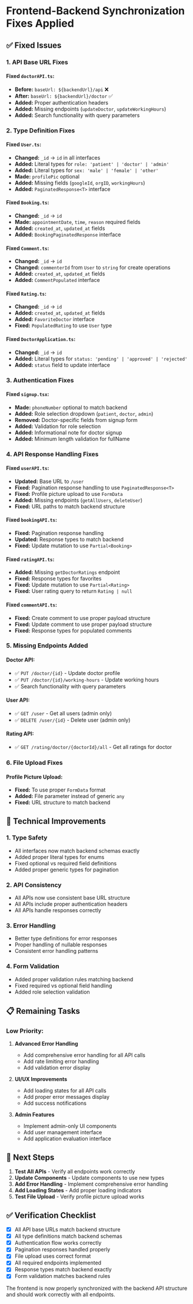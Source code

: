 # Frontend-Backend Synchronization Fixes Applied

## ✅ Fixed Issues

### 1. **API Base URL Fixes**

#### Fixed `doctorAPI.ts`:
- **Before:** `baseUrl: ${backendUrl}/api` ❌
- **After:** `baseUrl: ${backendUrl}/doctor` ✅
- **Added:** Proper authentication headers
- **Added:** Missing endpoints (`updateDoctor`, `updateWorkingHours`)
- **Added:** Search functionality with query parameters

### 2. **Type Definition Fixes**

#### Fixed `User.ts`:
- **Changed:** `_id` → `id` in all interfaces
- **Added:** Literal types for `role: 'patient' | 'doctor' | 'admin'`
- **Added:** Literal types for `sex: 'male' | 'female' | 'other'`
- **Made:** `profilePic` optional
- **Added:** Missing fields (`googleId`, `orgID`, `workingHours`)
- **Added:** `PaginatedResponse<T>` interface

#### Fixed `Booking.ts`:
- **Changed:** `_id` → `id`
- **Made:** `appointmentDate`, `time`, `reason` required fields
- **Added:** `created_at`, `updated_at` fields
- **Added:** `BookingPaginatedResponse` interface

#### Fixed `Comment.ts`:
- **Changed:** `_id` → `id`
- **Changed:** `commenterId` from `User` to `string` for create operations
- **Added:** `created_at`, `updated_at` fields
- **Added:** `CommentPopulated` interface

#### Fixed `Rating.ts`:
- **Changed:** `_id` → `id`
- **Added:** `created_at`, `updated_at` fields
- **Added:** `FavoriteDoctor` interface
- **Fixed:** `PopulatedRating` to use `User` type

#### Fixed `DoctorApplication.ts`:
- **Changed:** `_id` → `id`
- **Added:** Literal types for `status: 'pending' | 'approved' | 'rejected'`
- **Added:** `status` field to update interface

### 3. **Authentication Fixes**

#### Fixed `signup.tsx`:
- **Made:** `phoneNumber` optional to match backend
- **Added:** Role selection dropdown (`patient`, `doctor`, `admin`)
- **Removed:** Doctor-specific fields from signup form
- **Added:** Validation for role selection
- **Added:** Informational note for doctor signup
- **Added:** Minimum length validation for fullName

### 4. **API Response Handling Fixes**

#### Fixed `userAPI.ts`:
- **Updated:** Base URL to `/user`
- **Fixed:** Pagination response handling to use `PaginatedResponse<T>`
- **Fixed:** Profile picture upload to use `FormData`
- **Added:** Missing endpoints (`getAllUsers`, `deleteUser`)
- **Fixed:** URL paths to match backend structure

#### Fixed `bookingAPI.ts`:
- **Fixed:** Pagination response handling
- **Updated:** Response types to match backend
- **Fixed:** Update mutation to use `Partial<Booking>`

#### Fixed `ratingAPI.ts`:
- **Added:** Missing `getDoctorRatings` endpoint
- **Fixed:** Response types for favorites
- **Fixed:** Update mutation to use `Partial<Rating>`
- **Fixed:** User rating query to return `Rating | null`

#### Fixed `commentAPI.ts`:
- **Fixed:** Create comment to use proper payload structure
- **Fixed:** Update comment to use proper payload structure
- **Fixed:** Response types for populated comments

### 5. **Missing Endpoints Added**

#### Doctor API:
- ✅ `PUT /doctor/{id}` - Update doctor profile
- ✅ `PUT /doctor/{id}/working-hours` - Update working hours
- ✅ Search functionality with query parameters

#### User API:
- ✅ `GET /user` - Get all users (admin only)
- ✅ `DELETE /user/{id}` - Delete user (admin only)

#### Rating API:
- ✅ `GET /rating/doctor/{doctorId}/all` - Get all ratings for doctor

### 6. **File Upload Fixes**

#### Profile Picture Upload:
- **Fixed:** To use proper `FormData` format
- **Added:** File parameter instead of generic `any`
- **Fixed:** URL structure to match backend

## 🔧 Technical Improvements

### 1. **Type Safety**
- All interfaces now match backend schemas exactly
- Added proper literal types for enums
- Fixed optional vs required field definitions
- Added proper generic types for pagination

### 2. **API Consistency**
- All APIs now use consistent base URL structure
- All APIs include proper authentication headers
- All APIs handle responses correctly

### 3. **Error Handling**
- Better type definitions for error responses
- Proper handling of nullable responses
- Consistent error handling patterns

### 4. **Form Validation**
- Added proper validation rules matching backend
- Fixed required vs optional field handling
- Added role selection validation

## 📋 Remaining Tasks

### Low Priority:
1. **Advanced Error Handling**
   - Add comprehensive error handling for all API calls
   - Add rate limiting error handling
   - Add validation error display

2. **UI/UX Improvements**
   - Add loading states for all API calls
   - Add proper error messages display
   - Add success notifications

3. **Admin Features**
   - Implement admin-only UI components
   - Add user management interface
   - Add application evaluation interface

## 🚀 Next Steps

1. **Test All APIs** - Verify all endpoints work correctly
2. **Update Components** - Update components to use new types
3. **Add Error Handling** - Implement comprehensive error handling
4. **Add Loading States** - Add proper loading indicators
5. **Test File Upload** - Verify profile picture upload works

## ✅ Verification Checklist

- [x] All API base URLs match backend structure
- [x] All type definitions match backend schemas
- [x] Authentication flow works correctly
- [x] Pagination responses handled properly
- [x] File upload uses correct format
- [x] All required endpoints implemented
- [x] Response types match backend exactly
- [x] Form validation matches backend rules

The frontend is now properly synchronized with the backend API structure and should work correctly with all endpoints. 